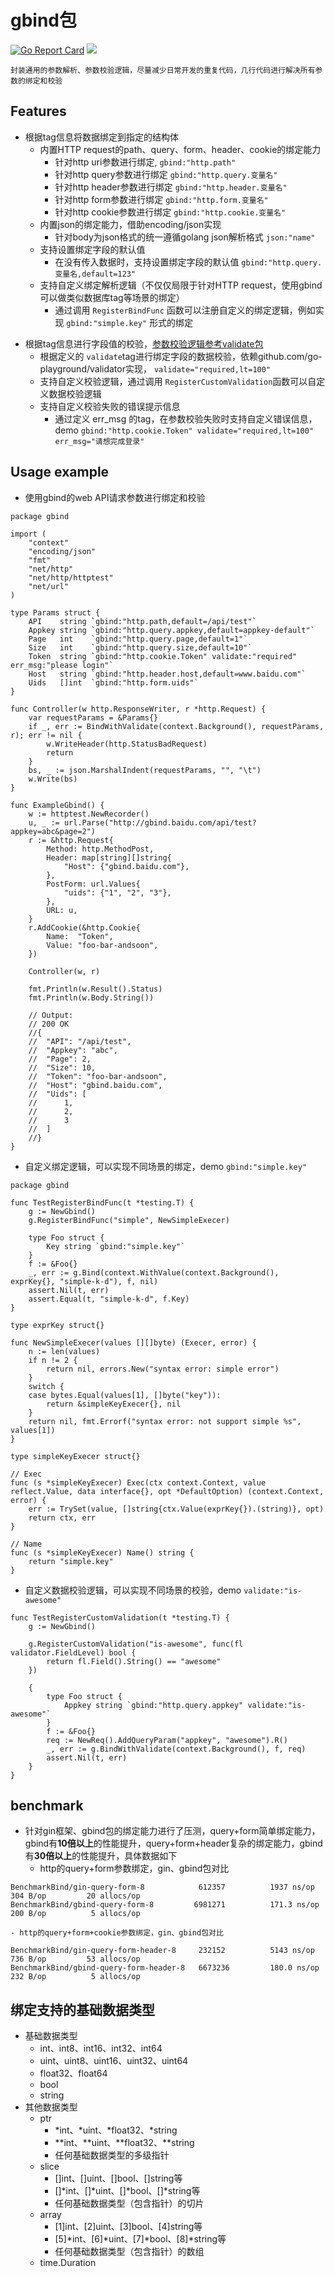 # gbind包
[![Go Report Card](https://goreportcard.com/badge/github.com/bdjimmy/gbind)](https://goreportcard.com/report/github.com/bdjimmy/gbind)
<a title="Doc for ants" target="_blank" href="https://pkg.go.dev/github.com/bdjimmy/gbind?tab=doc"><img src="https://img.shields.io/badge/go.dev-doc-007d9c?style=flat-square&logo=read-the-docs" /></a>

	封装通用的参数解析、参数校验逻辑，尽量减少日常开发的重复代码，几行代码进行解决所有参数的绑定和校验


## Features
+ 根据tag信息将数据绑定到指定的结构体
	- 内置HTTP request的path、query、form、header、cookie的绑定能力
		- 针对http uri参数进行绑定,  `gbind:"http.path"`
		- 针对http query参数进行绑定 `gbind:"http.query.变量名"`
		- 针对http header参数进行绑定  `gbind:"http.header.变量名"`
		- 针对http form参数进行绑定 `gbind:"http.form.变量名"`
		- 针对http cookie参数进行绑定 `gbind:"http.cookie.变量名"`
	- 内置json的绑定能力，借助encoding/json实现
		- 针对body为json格式的统一遵循golang json解析格式 `json:"name"`
	- 支持设置绑定字段的默认值
		- 在没有传入数据时，支持设置绑定字段的默认值 `gbind:"http.query.变量名,default=123"`
	- 支持自定义绑定解析逻辑（不仅仅局限于针对HTTP request，使用gbind可以做类似数据库tag等场景的绑定）
		- 通过调用 `RegisterBindFunc` 函数可以注册自定义的绑定逻辑，例如实现 `gbind:"simple.key"` 形式的绑定

- 根据tag信息进行字段值的校验，[参数校验逻辑参考validate包](https://pkg.go.dev/gopkg.in/go-playground/validator.v9	)
	- 根据定义的 `validate`tag进行绑定字段的数据校验，依赖github.com/go-playground/validator实现， `validate="required,lt=100"`
	- 支持自定义校验逻辑，通过调用 `RegisterCustomValidation`函数可以自定义数据校验逻辑
	- 支持自定义校验失败的错误提示信息
		- 通过定义 err_msg 的tag，在参数校验失败时支持自定义错误信息，demo `gbind:"http.cookie.Token" validate="required,lt=100" err_msg="请想完成登录"`
## Usage example
- 使用gbind的web API请求参数进行绑定和校验

```golang
package gbind

import (
	"context"
	"encoding/json"
	"fmt"
	"net/http"
	"net/http/httptest"
	"net/url"
)

type Params struct {
	API    string `gbind:"http.path,default=/api/test"`
	Appkey string `gbind:"http.query.appkey,default=appkey-default"`
	Page   int    `gbind:"http.query.page,default=1"`
	Size   int    `gbind:"http.query.size,default=10"`
	Token  string `gbind:"http.cookie.Token" validate:"required" err_msg:"please login"`
	Host   string `gbind:"http.header.host,default=www.baidu.com"`
	Uids   []int  `gbind:"http.form.uids"`
}

func Controller(w http.ResponseWriter, r *http.Request) {
	var requestParams = &Params{}
	if _, err := BindWithValidate(context.Background(), requestParams, r); err != nil {
		w.WriteHeader(http.StatusBadRequest)
		return
	}
	bs, _ := json.MarshalIndent(requestParams, "", "\t")
	w.Write(bs)
}

func ExampleGbind() {
	w := httptest.NewRecorder()
	u, _ := url.Parse("http://gbind.baidu.com/api/test?appkey=abc&page=2")
	r := &http.Request{
		Method: http.MethodPost,
		Header: map[string][]string{
			"Host": {"gbind.baidu.com"},
		},
		PostForm: url.Values{
			"uids": {"1", "2", "3"},
		},
		URL: u,
	}
	r.AddCookie(&http.Cookie{
		Name:  "Token",
		Value: "foo-bar-andsoon",
	})

	Controller(w, r)

	fmt.Println(w.Result().Status)
	fmt.Println(w.Body.String())

	// Output:
	// 200 OK
	//{
	//	"API": "/api/test",
	//	"Appkey": "abc",
	//	"Page": 2,
	//	"Size": 10,
	//	"Token": "foo-bar-andsoon",
	//	"Host": "gbind.baidu.com",
	//	"Uids": [
	//		1,
	//		2,
	//		3
	//	]
	//}
}
```
- 自定义绑定逻辑，可以实现不同场景的绑定，demo `gbind:"simple.key"`
```golang
package gbind

func TestRegisterBindFunc(t *testing.T) {
	g := NewGbind()
	g.RegisterBindFunc("simple", NewSimpleExecer)

	type Foo struct {
		Key string `gbind:"simple.key"`
	}
	f := &Foo{}
	_, err := g.Bind(context.WithValue(context.Background(), exprKey{}, "simple-k-d"), f, nil)
	assert.Nil(t, err)
	assert.Equal(t, "simple-k-d", f.Key)	
}

type exprKey struct{}

func NewSimpleExecer(values [][]byte) (Execer, error) {
	n := len(values)
	if n != 2 {
		return nil, errors.New("syntax error: simple error")
	}
	switch {
	case bytes.Equal(values[1], []byte("key")):
		return &simpleKeyExecer{}, nil
	}
	return nil, fmt.Errorf("syntax error: not support simple %s", values[1])
}

type simpleKeyExecer struct{}

// Exec
func (s *simpleKeyExecer) Exec(ctx context.Context, value reflect.Value, data interface{}, opt *DefaultOption) (context.Context, error) {
	err := TrySet(value, []string{ctx.Value(exprKey{}).(string)}, opt)
	return ctx, err
}

// Name
func (s *simpleKeyExecer) Name() string {
	return "simple.key"
}

```
- 自定义数据校验逻辑，可以实现不同场景的校验，demo `validate:"is-awesome"`
```golang
func TestRegisterCustomValidation(t *testing.T) {
	g := NewGbind()

	g.RegisterCustomValidation("is-awesome", func(fl validator.FieldLevel) bool {
		return fl.Field().String() == "awesome"
	})

	{
		type Foo struct {
			Appkey string `gbind:"http.query.appkey" validate:"is-awesome"`
		}
		f := &Foo{}
		req := NewReq().AddQueryParam("appkey", "awesome").R()
		_, err := g.BindWithValidate(context.Background(), f, req)
		assert.Nil(t, err)
	}
}
```

## benchmark
+ 针对gin框架、gbind包的绑定能力进行了压测，query+form简单绑定能力，gbind有**10倍以上**的性能提升，query+form+header复杂的绑定能力，gbind有**30倍以上**的性能提升，具体数据如下
	- http的query+form参数绑定，gin、gbind包对比
```	
BenchmarkBind/gin-query-form-8         	  612357	      1937 ns/op	     304 B/op	      20 allocs/op
BenchmarkBind/gbind-query-form-8       	 6981271	      171.3 ns/op	     200 B/op	       5 allocs/op
```

	- http的query+form+cookie参数绑定，gin、gbind包对比
```
BenchmarkBind/gin-query-form-header-8  	  232152	      5143 ns/op	     736 B/op	      53 allocs/op
BenchmarkBind/gbind-query-form-header-8   6673236	      180.0 ns/op	     232 B/op	       5 allocs/op	
```

## 绑定支持的基础数据类型
+ 基础数据类型
	- int、int8、int16、int32、int64
	- uint、uint8、uint16、uint32、uint64
	- float32、float64
	- bool
	- string
+ 其他数据类型	
	- ptr
		- *int、*uint、*float32、*string
		- **int、**uint、**float32、**string
		- 任何基础数据类型的多级指针
	- slice
		- []int、[]uint、[]bool、[]string等
		- []*int、[]*uint、[]*bool、[]*string等
		- 任何基础数据类型（包含指针）的切片
	- array
		- [1]int、[2]uint、[3]bool、[4]string等
		- [5]*int、[6]*uint、[7]*bool、[8]*string等
		- 任何基础数据类型（包含指针）的数组
	- time.Duration	

